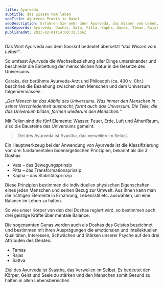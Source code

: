 ```yaml
---
title: Ayurveda
subtitle: das wissen vom leben
seoTitle: Ayurveda Praxis in Basel
seoDescription: Erfahren Sie mehr über Ayurveda, das Wissen vom Leben, bei ayni in Basel. Entdecken Sie die Grundlagen der 3 Doshas - Vata, Pitta, Kapha - und die Gunas für mentale Balance. Ziel des Ayurveda ist Svastha, das Verweilen im Selbst, durch die richtige Balance von Körper, Geist und Seele.
seoKeywords: Ayurveda, Doshas, Vata, Pitta, Kapha, Gunas, Tamas, Rajas, Sattva, Lebensphilosophie, Gesundheit
publishedAt: 2023-02-01T14:00:32.566Z
---
```

Das Wort Ayurveda aus dem Sanskrit bedeutet übersetzt *“das Wissen vom Leben”*.

So umfasst Ayurveda die Wechselbeziehung aller Dinge untereinander und beschreibt die Einbettung der menschlichen Natur in die Gesetze des Universums.

Caraka, der berühmte Ayurveda-Arzt und Philosoph (ca. 400 v. Chr.) beschrieb die Beziehung zwischen dem Menschen und dem Universum folgendermassen:

*„Der Mensch ist das Abbild des Universums. Was immer den Menschen in seiner Verschiedenheit ausmacht, formt auch das Universum. Die Teile, die das Universum bilden, formen wiederum den Menschen.“*

Mit Teilen sind die fünf Elemente: Wasser, Feuer, Erde, Luft und Äther/Raum, also die Bausteine des Universums gemeint.

>Ziel des Ayurveda ist Svastha, das verweilen im Selbst.

Ein Hauptwerkzeug bei der Anwendung von Ayurveda ist die Klassifizierung von drei fundamentalen bioenergetischen Prinzipien, bekannt als die 3 Doshas:

* Vata – das Bewegungsprinzip
* Pitta – das Transformationsprinzip
* Kapha – das Stabilitätsprinzip

Diese Prinzipien bestimmen die individuellen physischen Eigenschaften eines jeden Menschen und seinen Bezug zur Umwelt. Aus ihnen kann man die richtigen Elemente in Ernährung, Lebensstil etc. auswählen, um eine Balance im Leben zu halten.

So wie unser Körper von den drei Doshas regiert wird, so bestimmen auch drei geistige Kräfte über mentale Balance.

Die sogenannten Gunas werden auch als Doshas des Geistes bezeichnet und bestimmen mit ihren Ausprägungen die emotionalen und intellektuellen Qualitäten, Interessen, Schwächen und Stärken unserer Psyche auf den drei Attributen des Geistes:

* Tamas
* Rajas
* Sattva

Ziel des Ayurveda ist Svastha, das Verweilen im Selbst. Es bedeutet den Körper, Geist und Seele zu stärken und den Menschen somit Gesund zu halten in allen Lebensbereichen.